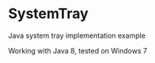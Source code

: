 SystemTray
========
Java system tray implementation example

Working with Java 8, tested on Windows 7
